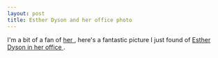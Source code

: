 ```yaml
---
layout: post
title: Esther Dyson and her office photo 
---
```

<p>I'm a bit of a fan of <a href="http://www.icann.org/biog/dyson.htm">her </a>, here's a fantastic picture I just found of <a href="http://www.flickr.com/photos/edyson/717785/">Esther Dyson in her office </a>. </p>
